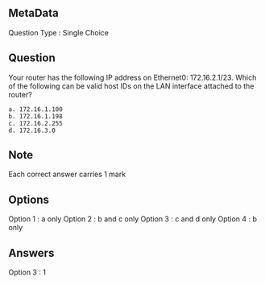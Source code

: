 ## MetaData
Question Type : Single Choice

## Question
Your router has the following IP address on Ethernet0: 172.16.2.1/23. Which of the following 
can be valid host IDs on the LAN interface attached to the router?

    a. 172.16.1.100 
    b. 172.16.1.198 
    c. 172.16.2.255 
    d. 172.16.3.0

## Note
Each correct answer carries 1 mark

## Options
Option 1 : a only
Option 2 : b and c only
Option 3 : c and d only
Option 4 : b only

## Answers
Option 3 : 1
